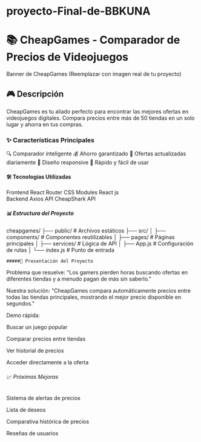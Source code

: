 # proyecto-Final-de-BBKUNA

# 📚 CheapGames - Comparador de Precios de Videojuegos
Banner de CheapGames
(Reemplazar con imagen real de tu proyecto)

 ## 🎮 Descripción
CheapGames es tu aliado perfecto para encontrar las mejores ofertas en videojuegos digitales. Compara precios entre más de 50 tiendas en un solo lugar y ahorra en tus compras.

 ### ✨ Características Principales

🔍 Comparador inteligente
💰 Ahorro garantizado
🔄 Ofertas actualizadas diariamente
📱 Diseño responsive
🚀 Rápido y fácil de usar

 #### 🛠 Tecnologías Utilizadas
Frontend  React Router CSS Modules	 React	 js  
Backend    Axios
API   CheapShark API

  #####  📊 Estructura del Proyecto
cheapgames/
├── public/            # Archivos estáticos
├── src/
│   ├── components/    # Componentes reutilizables
│   ├── pages/         # Páginas principales
│   ├── services/      # Lógica de API
│   ├── App.js         # Configuración de rutas
│   └── index.js       # Punto de entrada
   

    #####🌟 Presentación del Proyecto
Problema que resuelve:
"Los gamers pierden horas buscando ofertas en diferentes tiendas y a menudo pagan de más sin saberlo."

Nuestra solución:
"CheapGames compara automáticamente precios entre todas las tiendas principales, mostrando el mejor precio disponible en segundos."

Demo rápida:

Buscar un juego popular

Comparar precios entre tiendas

Ver historial de precios

Acceder directamente a la oferta
   ###### 📈 Próximas Mejoras
Sistema de alertas de precios

Lista de deseos

Comparativa histórica de precios

Reseñas de usuarios
	
